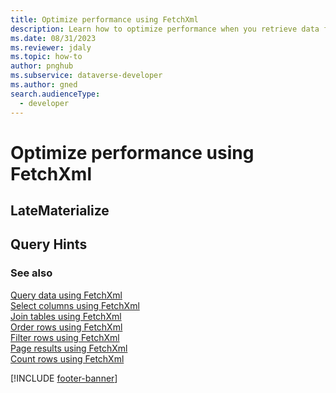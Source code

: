 ```yaml
---
title: Optimize performance using FetchXml
description: Learn how to optimize performance when you retrieve data from Microsoft Dataverse using FetchXml.
ms.date: 08/31/2023
ms.reviewer: jdaly
ms.topic: how-to
author: pnghub
ms.subservice: dataverse-developer
ms.author: gned
search.audienceType: 
  - developer
---
```

# Optimize performance using FetchXml

<!-- There appear to be two here, but it is difficult to separate them:
Use fetch.`LateMaterialize` as mentioned in [Improve FetchXML request performance](../fetchxml-performance.md) is not in the schema
Using fetch.`options` to pass SQL Server hints. -->

## LateMaterialize

## Query Hints

### See also

[Query data using FetchXml](overview.md)  
[Select columns using FetchXml](select-columns.md)  
[Join tables using FetchXml](join-tables.md)  
[Order rows using FetchXml](order-rows.md)  
[Filter rows using FetchXml](filter-rows.md)  
[Page results using FetchXml](page-results.md)  
[Count rows using FetchXml](count-rows.md)

[!INCLUDE [footer-banner](../../../includes/footer-banner.md)]
